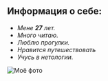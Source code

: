 ## Информация о себе:

- _Мене **27** лет._
- _Много читаю._
- _Люблю прогулки._
- _Нравится путешествовать_
- _Учусь в нетологии._

![**Моё фото**](https://vk.com/id63477121?z=photo63477121_457239693%2Fwall63477121_434)